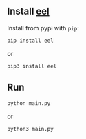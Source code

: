 ## Install [eel](https://github.com/python-eel/Eel)

Install from pypi with `pip`:

```shell
pip install eel
```
or
```shell
pip3 install eel
```

## Run

```shell
python main.py
```
or
```shell
python3 main.py
```
